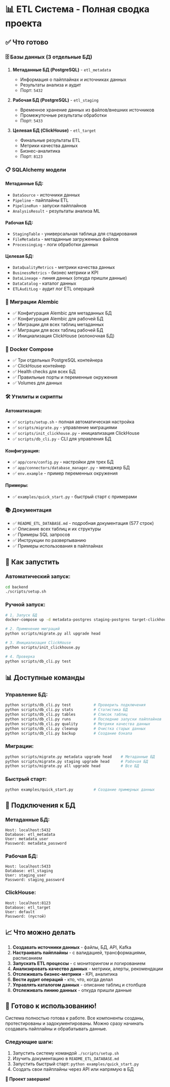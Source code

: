 # 📊 ETL Система - Полная сводка проекта

## ✅ Что готово

### 🗄️ Базы данных (3 отдельные БД)

1. **Метаданные БД (PostgreSQL)** - `etl_metadata`
   - Информация о пайплайнах и источниках данных
   - Результаты анализа и аудит
   - Порт: `5432`

2. **Рабочая БД (PostgreSQL)** - `etl_staging`  
   - Временное хранение данных из файлов/внешних источников
   - Промежуточные результаты обработки
   - Порт: `5433`

3. **Целевая БД (ClickHouse)** - `etl_target`
   - Финальные результаты ETL
   - Метрики качества данных
   - Бизнес-аналитика
   - Порт: `8123`

### 📋 SQLAlchemy модели

#### Метаданные БД:
- `DataSource` - источники данных
- `Pipeline` - пайплайны ETL
- `PipelineRun` - запуски пайплайнов
- `AnalysisResult` - результаты анализа ML

#### Рабочая БД:
- `StagingTable` - универсальная таблица для стадирования
- `FileMetadata` - метаданные загруженных файлов
- `ProcessingLog` - логи обработки данных

#### Целевая БД:
- `DataQualityMetrics` - метрики качества данных
- `BusinessMetrics` - бизнес метрики и KPI
- `DataLineage` - линия данных (откуда пришли данные)
- `DataCatalog` - каталог данных
- `ETLAuditLog` - аудит лог ETL операций

### 🔄 Миграции Alembic

- ✅ Конфигурация Alembic для метаданных БД
- ✅ Конфигурация Alembic для рабочей БД  
- ✅ Миграции для всех таблиц метаданных
- ✅ Миграции для всех таблиц рабочей БД
- ✅ Инициализация ClickHouse (колоночная БД)

### 🐳 Docker Compose

- ✅ Три отдельных PostgreSQL контейнера
- ✅ ClickHouse контейнер
- ✅ Health checks для всех БД
- ✅ Правильные порты и переменные окружения
- ✅ Volumes для данных

### 🛠️ Утилиты и скрипты

#### Автоматизация:
- ✅ `scripts/setup.sh` - полная автоматическая настройка
- ✅ `scripts/migrate.py` - управление миграциями
- ✅ `scripts/init_clickhouse.py` - инициализация ClickHouse
- ✅ `scripts/db_cli.py` - CLI для управления БД

#### Конфигурация:
- ✅ `app/core/config.py` - настройки для трех БД
- ✅ `app/connectors/database_manager.py` - менеджер БД
- ✅ `env.example` - пример переменных окружения

#### Примеры:
- ✅ `examples/quick_start.py` - быстрый старт с примерами

### 📚 Документация

- ✅ `README_ETL_DATABASE.md` - подробная документация (577 строк)
- ✅ Описание всех таблиц и их структуры
- ✅ Примеры SQL запросов
- ✅ Инструкции по развертыванию
- ✅ Примеры использования в пайплайнах

## 🚀 Как запустить

### Автоматический запуск:
```bash
cd backend
./scripts/setup.sh
```

### Ручной запуск:
```bash
# 1. Запуск БД
docker-compose up -d metadata-postgres staging-postgres target-clickhouse

# 2. Применение миграций
python scripts/migrate.py all upgrade head

# 3. Инициализация ClickHouse
python scripts/init_clickhouse.py

# 4. Проверка
python scripts/db_cli.py test
```

## 📊 Доступные команды

### Управление БД:
```bash
python scripts/db_cli.py test          # Проверить подключения
python scripts/db_cli.py stats         # Статистика БД
python scripts/db_cli.py tables        # Список таблиц
python scripts/db_cli.py runs          # Последние запуски пайплайнов
python scripts/db_cli.py quality       # Метрики качества данных
python scripts/db_cli.py cleanup       # Очистка старых данных
python scripts/db_cli.py backup        # Создание бэкапа
```

### Миграции:
```bash
python scripts/migrate.py metadata upgrade head    # Метаданные БД
python scripts/migrate.py staging upgrade head     # Рабочая БД
python scripts/migrate.py all upgrade head         # Все БД
```

### Быстрый старт:
```bash
python examples/quick_start.py         # Создание примерных данных
```

## 🔗 Подключения к БД

### Метаданные БД:
```
Host: localhost:5432
Database: etl_metadata
User: metadata_user
Password: metadata_password
```

### Рабочая БД:
```
Host: localhost:5433
Database: etl_staging  
User: staging_user
Password: staging_password
```

### ClickHouse:
```
Host: localhost:8123
Database: etl_target
User: default
Password: (пустой)
```

## 📈 Что можно делать

1. **Создавать источники данных** - файлы, БД, API, Kafka
2. **Настраивать пайплайны** - с валидацией, трансформациями, расписанием
3. **Запускать ETL процессы** - с мониторингом и логированием
4. **Анализировать качество данных** - метрики, алерты, рекомендации
5. **Отслеживать бизнес-метрики** - KPI, аналитика
6. **Вести аудит операций** - кто, что, когда делал
7. **Управлять каталогом данных** - описание таблиц и столбцов
8. **Отслеживать линию данных** - откуда пришли данные

## 🎯 Готово к использованию!

Система полностью готова к работе. Все компоненты созданы, протестированы и задокументированы. Можно сразу начинать создавать пайплайны и обрабатывать данные.

### Следующие шаги:
1. Запустить систему командой `./scripts/setup.sh`
2. Изучить документацию в `README_ETL_DATABASE.md`
3. Запустить быстрый старт: `python examples/quick_start.py`
4. Создать свои пайплайны через API или напрямую в БД

**🎉 Проект завершен!**

